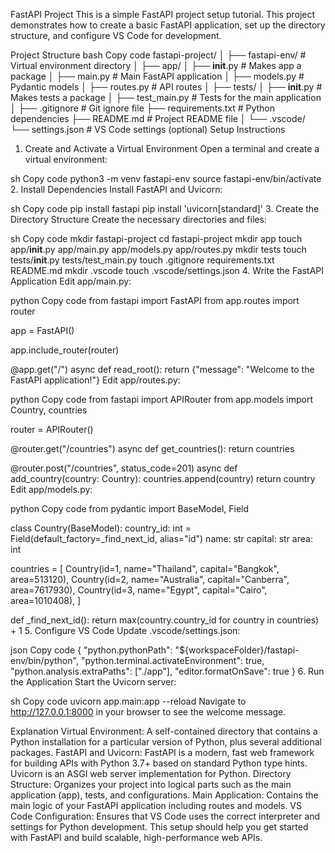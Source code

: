 FastAPI Project
This is a simple FastAPI project setup tutorial. This project demonstrates how to create a basic FastAPI application, set up the directory structure, and configure VS Code for development.

Project Structure
bash
Copy code
fastapi-project/
│
├── fastapi-env/            # Virtual environment directory
│
├── app/
│   ├── __init__.py         # Makes app a package
│   ├── main.py             # Main FastAPI application
│   ├── models.py           # Pydantic models
│   ├── routes.py           # API routes
│
├── tests/
│   ├── __init__.py         # Makes tests a package
│   ├── test_main.py        # Tests for the main application
│
├── .gitignore              # Git ignore file
├── requirements.txt        # Python dependencies
├── README.md               # Project README file
│
└── .vscode/
    └── settings.json       # VS Code settings (optional)
Setup Instructions
1. Create and Activate a Virtual Environment
Open a terminal and create a virtual environment:

sh
Copy code
python3 -m venv fastapi-env
source fastapi-env/bin/activate
2. Install Dependencies
Install FastAPI and Uvicorn:

sh
Copy code
pip install fastapi
pip install 'uvicorn[standard]'
3. Create the Directory Structure
Create the necessary directories and files:

sh
Copy code
mkdir fastapi-project
cd fastapi-project
mkdir app
touch app/__init__.py app/main.py app/models.py app/routes.py
mkdir tests
touch tests/__init__.py tests/test_main.py
touch .gitignore requirements.txt README.md
mkdir .vscode
touch .vscode/settings.json
4. Write the FastAPI Application
Edit app/main.py:

python
Copy code
from fastapi import FastAPI
from app.routes import router

app = FastAPI()

app.include_router(router)

@app.get("/")
async def read_root():
    return {"message": "Welcome to the FastAPI application!"}
Edit app/routes.py:

python
Copy code
from fastapi import APIRouter
from app.models import Country, countries

router = APIRouter()

@router.get("/countries")
async def get_countries():
    return countries

@router.post("/countries", status_code=201)
async def add_country(country: Country):
    countries.append(country)
    return country
Edit app/models.py:

python
Copy code
from pydantic import BaseModel, Field

class Country(BaseModel):
    country_id: int = Field(default_factory=_find_next_id, alias="id")
    name: str
    capital: str
    area: int

countries = [
    Country(id=1, name="Thailand", capital="Bangkok", area=513120),
    Country(id=2, name="Australia", capital="Canberra", area=7617930),
    Country(id=3, name="Egypt", capital="Cairo", area=1010408),
]

def _find_next_id():
    return max(country.country_id for country in countries) + 1
5. Configure VS Code
Update .vscode/settings.json:

json
Copy code
{
    "python.pythonPath": "${workspaceFolder}/fastapi-env/bin/python",
    "python.terminal.activateEnvironment": true,
    "python.analysis.extraPaths": ["./app"],
    "editor.formatOnSave": true
}
6. Run the Application
Start the Uvicorn server:

sh
Copy code
uvicorn app.main:app --reload
Navigate to http://127.0.0.1:8000 in your browser to see the welcome message.

Explanation
Virtual Environment: A self-contained directory that contains a Python installation for a particular version of Python, plus several additional packages.
FastAPI and Uvicorn: FastAPI is a modern, fast web framework for building APIs with Python 3.7+ based on standard Python type hints. Uvicorn is an ASGI web server implementation for Python.
Directory Structure: Organizes your project into logical parts such as the main application (app), tests, and configurations.
Main Application: Contains the main logic of your FastAPI application including routes and models.
VS Code Configuration: Ensures that VS Code uses the correct interpreter and settings for Python development.
This setup should help you get started with FastAPI and build scalable, high-performance web APIs.
